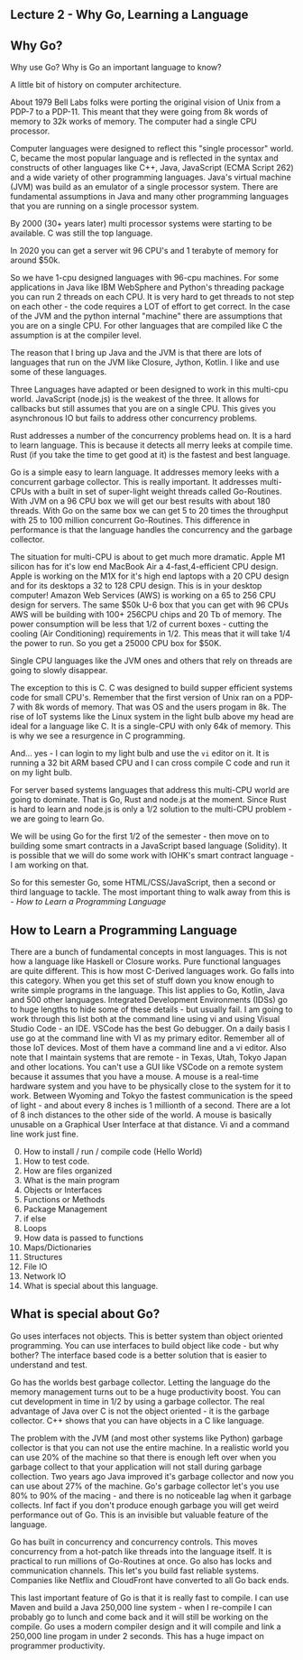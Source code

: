 ## Lecture 2 - Why Go, Learning a Language

## Why Go?

Why use Go?  Why is Go an important language to know?

A little bit of history on computer architecture.

About 1979 Bell Labs folks were porting the original vision of Unix from a PDP-7 to a PDP-11.
This meant that they were going from 8k words of memory to 32k works of memory.  The computer
had a single CPU processor.

Computer languages were designed to reflect this "single processor" world.  C, became the 
most popular language and is reflected in the syntax and constructs of other languages
like C++, Java, JavaScript (ECMA Script 262) and a wide variety of other programming
languages.   Java's virtual machine (JVM) was build as an emulator of a single processor
system.  There are fundamental assumptions in Java and many other programming languages
that you are running on a single processor system.

By 2000 (30+ years later) multi processor systems were starting to be available.
C was still the top language.

In 2020 you can get a server wit 96 CPU's and 1 terabyte of memory for around $50k.

So we have 1-cpu designed languages with 96-cpu machines.  For some applications
in Java like IBM WebSphere and Python's threading package you can run 2 threads
on each CPU.  It is very hard to get threads to not step on each other - the code
requires a LOT of effort to get correct.  In the case of the JVM and the python
internal "machine" there are assumptions that you are on a single CPU.  For other
languages that are compiled like C the assumption is at the compiler level.

The reason that I bring up Java and the JVM is that there are lots of languages
that run on the JVM like Closure, Jython, Kotlin.   I like and use some of
these languages.

Three Languages have adapted or been designed to work in this multi-cpu world.
JavaScript (node.js) is the weakest of the three.  It allows for callbacks
but still assumes that you are on a single CPU.  This gives you asynchronous
IO but fails to address other concurrency problems.

Rust addresses a number of the concurrency problems head on.  It is a hard
to learn language.    This is because it detects all merry leeks at compile
time.  Rust (if you take the time to get good at it) is the fastest and 
best language.

Go is a simple easy to learn language.  It addresses memory leeks with a
concurrent garbage collector.  This is really important.  It addresses
multi-CPUs with a built in set of super-light weight threads called
Go-Routines.   With JVM on a 96 CPU box we will get our best results
with about 180 threads.  With Go on the same box we can get 5 to 20 
times the throughput with 25 to 100 million concurrent Go-Routines.
This difference in performance is that the language handles the
concurrency and the garbage collector.

The situation for multi-CPU is about to get much more dramatic.
Apple M1 silicon has for it's low end MacBook Air a 4-fast,4-efficient
CPU design.  Apple is working on the M1X for it's high end
laptops with a 20 CPU design and for its desktops a 32 to 128 CPU
design.   This is in your desktop computer!   Amazon Web Services (AWS)
is working on a 65 to 256 CPU design for servers.  The same $50k U-6 
box that you can get with 96 CPUs AWS will be building with 100+ 256CPU
chips and 20 Tb of memory.  The power consumption will be less that
1/2 of current boxes - cutting the cooling (Air Conditioning) requirements
in 1/2.  This meas that it will take 1/4 the power to run.  So you get
a 25000 CPU box for $50K.

Single CPU languages like the JVM ones and others that rely on 
threads are going to slowly disappear.

The exception to this is C.  C was designed to build supper efficient
systems code for small CPU's.  Remember that the first version of
Unix ran on a PDP-7 with 8k words of memory.  That was OS and the
users progam in 8k.    The rise of IoT systems like the Linux system
in the light bulb above my head are ideal for a language like C.
It is a single-CPU with only 64k of memory.  This is why we see
a resurgence in C programming.

And... yes - I can login to my light bulb and use the `vi` editor
on it.  It is running a 32 bit ARM based CPU and I can cross
compile C code and run it on my light bulb.

For server based systems languages that address this multi-CPU
world are going to dominate.  That is Go, Rust and node.js at the moment.
Since Rust is hard to learn and node.js is only a 1/2 solution to
the multi-CPU problem - we are going to learn Go.

We will be using Go for the first 1/2 of the semester - then move
on to building some smart contracts in a JavaScript based
language (Solidity).  It is possible that we will do some
work with IOHK's smart contract language - I am working on that.

So for this semester Go, some HTML/CSS/JavaScript, then
a second or third language to tackle.   The most important
thing to walk away from this is - _How to Learn a Programming Language_

## How to Learn a Programming Language



There are a bunch of fundamental concepts in most languages.
This is not how a language like Haskell or Closure works.
Pure functional languages are quite different.   This is how
most C-Derived languages work.  Go falls into this category.
When you get this set of stuff down you know enough to write
simple programs in the language.  This list applies to Go, Kotlin,
Java and 500 other languages.  Integrated Development Environments (IDSs)
go to huge lengths to hide some of these details - but usually fail.
I am going to work through this list both at the command line using vi
and using Visual Studio Code - an IDE.  VSCode has the best Go debugger.
On a daily basis I use go at the command line with VI as my primary
editor.  Remember all of those IoT devices.  Most of them have a
command line and a vi editor.  Also note that I maintain systems
that are remote - in Texas, Utah, Tokyo Japan and other locations.
You can't use a GUI like VSCode on a remote system because it
assumes that you have a mouse.  A mouse is a real-time hardware
system and you have to be physically close to the system for it
to work.  Between Wyoming and Tokyo the fastest communication is
the speed of light - and about every 8 inches is 1 millionth
of a second.  There are a lot of 8 inch distances to the other
side of the world.   A mouse is basically unusable on a Graphical
User Interface at that distance.  Vi and a command line work
just fine.

0. How to install / run / compile code (Hello World)
0. How to test code.
1. How are files organized
2. What is the main program
3. Objects or Interfaces
4. Functions or Methods
5. Package Management
6. if else
6. Loops
7. How data is passed to functions
8. Maps/Dictionaries
8. Structures
8. File IO
8. Network IO
9. What is special about this language.


## What is special about Go?

Go uses interfaces not objects.  This is better system than
object oriented programming.
You can use interfaces to build object like code - but why bother?
The interface based code is a better solution that is easier to
understand and test.

Go has the worlds best garbage collector.  Letting the language
do the memory management turns out to be a huge productivity
boost.  You can cut development in time in 1/2 by using a 
garbage collector.  The real advantage of Java over C is not
the object oriented - it is the garbage collector.  C++ shows
that you can have objects in a C like language.

The problem with the JVM (and most other systems like Python)
garbage collector is that you can not use the entire machine.
In a realistic world you can use 20% of the machine so that
there is enough left over when you garbage collect to that your
application will not stall during garbage collection.  Two
years ago Java improved it's garbage collector and now you
can use about 27% of the machine.  Go's garbage collector
let's you use 80% to 90% of the macing - and there is no
noticeable lag when it garbage collects.  Inf fact if you
don't produce enough garbage you will get weird 
performance out of Go.  This is an invisible but valuable
feature of the language.

Go has built in concurrency and concurrency controls.  This moves
concurrency from a hot-patch like threads into the language
itself.   It is practical to run millions of Go-Routines at
once.   Go also has locks and communication channels.  This
let's you build fast reliable systems.  Companies like Netflix
and CloudFront have converted to all Go back ends.

This last important feature of Go is that it is really fast
to compile.  I can use Maven and build a Java 250,000 line system - when
I re-compile I can probably go to lunch and come back and
it will still be working on the compile.   Go uses a modern
compiler design and it will compile and link a 250,000 line
progam in under 2 seconds.      This has a huge impact on
programmer productivity.









